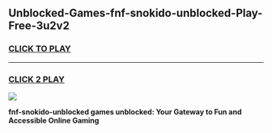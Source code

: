 
## Unblocked-Games-fnf-snokido-unblocked-Play-Free-3u2v2
<h3>
<a href="https://premium76.site?title=fnf-snokido-unblocked&ref=18A1">CLICK TO PLAY</a></h3>
<hr>

<h3>
<a href="https://premium76.site?title=fnf-snokido-unblocked&ref=18A1">CLICK 2 PLAY</a>
  
</h3>

<a href="https://premium76.site?title=fnf-snokido-unblocked&ref=18A1"><img src="https://clearcache.store/games.png"></a>


**fnf-snokido-unblocked games unblocked: Your Gateway to Fun and Accessible Online Gaming**
